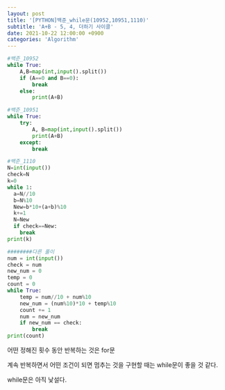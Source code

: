 ```yaml
---
layout: post
title: '[PYTHON]백준_while문(10952,10951,1110)'
subtitle: 'A+B - 5, 4, 더하기 사이클'
date: 2021-10-22 12:00:00 +0900
categories: 'Algorithm'
---
```


```python
#백준_10952
while True:
    A,B=map(int,input().split())
    if (A==0 and B==0):
        break
    else:
        print(A+B)
```

```python
#백준_10951
while True:
    try:
        A, B=map(int,input().split())
        print(A+B)
    except:
        break
```

```python
#백준_1110
N=int(input())
check=N
k=0
while 1: 
  a=N//10
  b=N%10
  New=b*10+(a+b)%10
  k+=1
  N=New
  if check==New:
    break
print(k)

########다른 풀이
num = int(input())
check = num
new_num = 0
temp = 0
count = 0
while True:
    temp = num//10 + num%10
    new_num = (num%10)*10 + temp%10
    count += 1
    num = new_num
    if new_num == check:
        break
print(count)
```

어떤 정해진 횟수 동안 반복하는 것은 for문

계속 반복하면서 어떤 조건이 되면 멈추는 것을 구현할 때는 while문이 좋을 것 같다.

while문은 아직 낯설다. 
